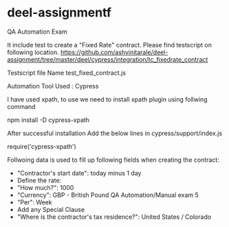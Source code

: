 # deel-assignmentf
QA Automation Exam

It include test to create a "Fixed Rate" contract.
Please find testscript on following location.
https://github.com/ashvinitarale/deel-assignment/tree/master/deel/cypress/integration/tc_fixedrate_contract

Testscript file Name test_fixed_contract.js

Automation Tool Used : Cypress

I have used xpath, to use we need to install xpath plugin using follwing command

npm install -D cypress-xpath

After successful installation
Add the below lines in cypress/support/index.js

require('cypress-xpath')

Follwoing data is used to fill up following fields when creating the contract:
- "Contractor's start date": today minus 1 day
- Define the rate:
- "How much?": 1000
- "Currency": GBP - British Pound
QA Automation/Manual exam 5
- "Per": Week
- Add any Special Clause
- "Where is the contractor's tax residence?": United States / Colorado
